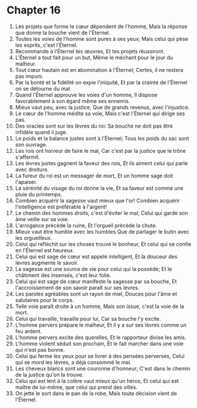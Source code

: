 # Chapter 16

1. Les projets que forme le cœur dépendent de l'homme, Mais la réponse que donne la bouche vient de l'Éternel.
2. Toutes les voies de l'homme sont pures à ses yeux; Mais celui qui pèse les esprits, c'est l'Éternel.
3. Recommande à l'Éternel tes œuvres, Et tes projets réussiront.
4. L'Éternel a tout fait pour un but, Même le méchant pour le jour du malheur.
5. Tout cœur hautain est en abomination à l'Éternel; Certes, il ne restera pas impuni.
6. Par la bonté et la fidélité on expie l'iniquité, Et par la crainte de l'Éternel on se détourne du mal.
7. Quand l'Éternel approuve les voies d'un homme, Il dispose favorablement à son égard même ses ennemis.
8. Mieux vaut peu, avec la justice, Que de grands revenus, avec l'injustice.
9. Le cœur de l'homme médite sa voie, Mais c'est l'Éternel qui dirige ses pas.
10. Des oracles sont sur les lèvres du roi: Sa bouche ne doit pas être infidèle quand il juge.
11. Le poids et la balance justes sont à l'Éternel; Tous les poids du sac sont son ouvrage.
12. Les rois ont horreur de faire le mal, Car c'est par la justice que le trône s'affermit.
13. Les lèvres justes gagnent la faveur des rois, Et ils aiment celui qui parle avec droiture.
14. La fureur du roi est un messager de mort, Et un homme sage doit l'apaiser.
15. La sérénité du visage du roi donne la vie, Et sa faveur est comme une pluie du printemps.
16. Combien acquérir la sagesse vaut mieux que l'or! Combien acquérir l'intelligence est préférable à l'argent!
17. Le chemin des hommes droits, c'est d'éviter le mal; Celui qui garde son âme veille sur sa voie.
18. L'arrogance précède la ruine, Et l'orgueil précède la chute.
19. Mieux vaut être humble avec les humbles Que de partager le butin avec les orgueilleux.
20. Celui qui réfléchit sur les choses trouve le bonheur, Et celui qui se confie en l'Éternel est heureux.
21. Celui qui est sage de cœur est appelé intelligent, Et la douceur des lèvres augmente le savoir.
22. La sagesse est une source de vie pour celui qui la possède; Et le châtiment des insensés, c'est leur folie.
23. Celui qui est sage de cœur manifeste la sagesse par sa bouche, Et l'accroissement de son savoir paraît sur ses lèvres.
24. Les paroles agréables sont un rayon de miel, Douces pour l'âme et salutaires pour le corps.
25. Telle voie paraît droite à un homme, Mais son issue, c'est la voie de la mort.
26. Celui qui travaille, travaille pour lui, Car sa bouche l'y excite.
27. L'homme pervers prépare le malheur, Et il y a sur ses lèvres comme un feu ardent.
28. L'homme pervers excite des querelles, Et le rapporteur divise les amis.
29. L'homme violent séduit son prochain, Et le fait marcher dans une voie qui n'est pas bonne.
30. Celui qui ferme les yeux pour se livrer à des pensées perverses, Celui qui se mord les lèvres, a déjà consommé le mal.
31. Les cheveux blancs sont une couronne d'honneur; C'est dans le chemin de la justice qu'on la trouve.
32. Celui qui est lent à la colère vaut mieux qu'un héros, Et celui qui est maître de lui-même, que celui qui prend des villes.
33. On jette le sort dans le pan de la robe, Mais toute décision vient de l'Éternel.

